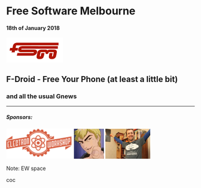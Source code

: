 # Free Software Melbourne
#### 18th of January 2018
<img src=slides/img/FSM_logo.png width="30%">

## F-Droid - Free Your Phone (at least a little bit)

### and all the usual Gnews

<hr />

##### Sponsors:

<img src=slides/img/EW.png height="80px">
<img src=slides/img/AdamBolte.png height="80px">
<img src=slides/img/stumbles_small.jpg height="80px">

Note:
EW space

coc
